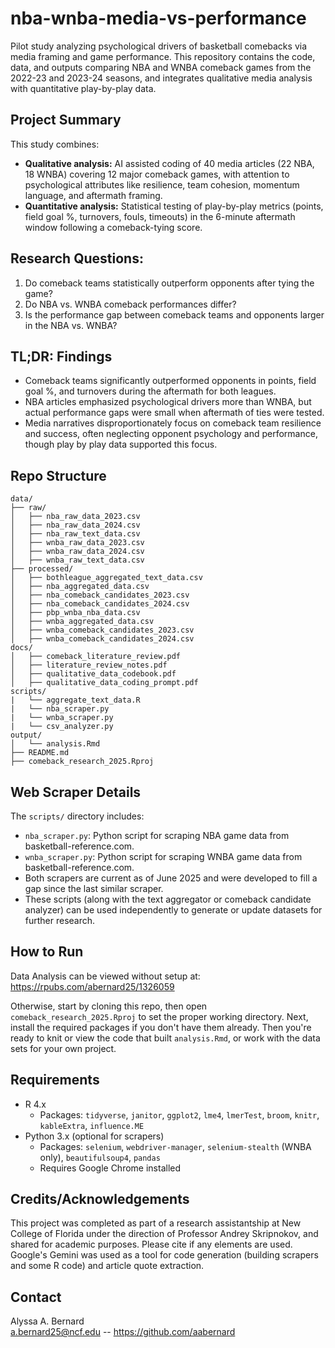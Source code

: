 # nba-wnba-media-vs-performance
Pilot study analyzing psychological drivers of basketball comebacks via media framing and game performance. This repository contains the code, data, and outputs comparing NBA and WNBA comeback games from the 2022-23 and 2023-24 seasons, and integrates qualitative media analysis with quantitative play-by-play data. 

## Project Summary
This study combines: 
- **Qualitative analysis:** AI assisted coding of 40 media articles (22 NBA, 18 WNBA) covering 12 major comeback games, with attention to psychological attributes like resilience, team cohesion, momentum language, and aftermath framing.
- **Quantitative analysis:** Statistical testing of play-by-play metrics (points, field goal %, turnovers, fouls, timeouts) in the 6-minute aftermath window following a comeback-tying score.
  
## Research Questions:
1. Do comeback teams statistically outperform opponents after tying the game?
2. Do NBA vs. WNBA comeback performances differ?
3. Is the performance gap between comeback teams and opponents larger in the NBA vs. WNBA?

## TL;DR: Findings
- Comeback teams significantly outperformed opponents in points, field goal %, and turnovers during the aftermath for both leagues.
- NBA articles emphasized psychological drivers more than WNBA, but actual performance gaps were small when aftermath of ties were tested.
- Media narratives disproportionately focus on comeback team resilience and success, often neglecting opponent psychology and performance, though play by play data supported this focus.

## Repo Structure
```
data/
├── raw/
│   ├── nba_raw_data_2023.csv
│   ├── nba_raw_data_2024.csv
│   ├── nba_raw_text_data.csv
│   ├── wnba_raw_data_2023.csv
│   ├── wnba_raw_data_2024.csv
│   ├── wnba_raw_text_data.csv
├── processed/
│   ├── bothleague_aggregated_text_data.csv
│   ├── nba_aggregated_data.csv
│   ├── nba_comeback_candidates_2023.csv
│   ├── nba_comeback_candidates_2024.csv
│   ├── pbp_wnba_nba_data.csv
│   ├── wnba_aggregated_data.csv
│   ├── wnba_comeback_candidates_2023.csv
│   ├── wnba_comeback_candidates_2024.csv
docs/
│   ├── comeback_literature_review.pdf
│   ├── literature_review_notes.pdf
│   ├── qualitative_data_codebook.pdf
│   ├── qualitative_data_coding_prompt.pdf
scripts/
|   └── aggregate_text_data.R
|   └── nba_scraper.py
|   └── wnba_scraper.py
|   └── csv_analyzer.py
output/
│   └── analysis.Rmd  
├── README.md
├── comeback_research_2025.Rproj
```

## Web Scraper Details
The `scripts/` directory includes:
- `nba_scraper.py`: Python script for scraping NBA game data from basketball-reference.com.
- `wnba_scraper.py`: Python script for scraping WNBA game data from basketball-reference.com.
- Both scrapers are current as of June 2025 and were developed to fill a gap since the last similar scraper.  
- These scripts (along with the text aggregator or comeback candidate analyzer) can be used independently to generate or update datasets for further research.

## How to Run
Data Analysis can be viewed without setup at:
https://rpubs.com/abernard25/1326059

Otherwise, start by cloning this repo, then open `comeback_research_2025.Rproj` to set the proper working directory. Next, install the required packages if you don't have them already. Then you're ready to knit or view the code that built `analysis.Rmd`, or work with the data sets for your own project. 

## Requirements
- R 4.x
  - Packages: `tidyverse`, `janitor`, `ggplot2`, `lme4`, `lmerTest`, `broom`, `knitr`, `kableExtra`, `influence.ME`
- Python 3.x (optional for scrapers)
  - Packages: `selenium`, `webdriver-manager`, `selenium-stealth` (WNBA only), `beautifulsoup4`, `pandas`
  - Requires Google Chrome installed 

## Credits/Acknowledgements
This project was completed as part of a research assistantship at New College of Florida under the direction of Professor Andrey Skripnokov, and shared for academic purposes. Please cite if any elements are used. Google's Gemini was used as a tool for code generation (building scrapers and some R code) and article quote extraction. 

## Contact
Alyssa A. Bernard  
a.bernard25@ncf.edu -- https://github.com/aabernard
